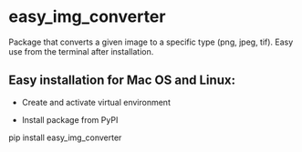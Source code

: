 # easy_img_converter
Package that converts a given image to a specific type (png, jpeg, tif). Easy use from the terminal after installation.




## Easy installation for Mac OS and Linux:

* Create and activate virtual environment


* Install package from PyPI

pip install easy_img_converter



